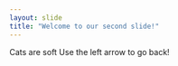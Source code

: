 ```yaml
---
layout: slide
title: "Welcome to our second slide!"
---
```

Cats are soft
Use the left arrow to go back!
